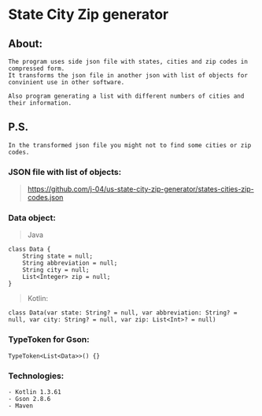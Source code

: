 # State City Zip generator
## About:
    The program uses side json file with states, cities and zip codes in compressed form.
    It transforms the json file in another json with list of objects for convinient use in other software.
    
    Also program generating a list with different numbers of cities and their information.
    
## P.S.
    In the transformed json file you might not to find some cities or zip codes.

### JSON file with list of objects:
> https://github.com/j-04/us-state-city-zip-generator/states-cities-zip-codes.json
    
### Data object:
> Java

    class Data {
        String state = null;
        String abbreviation = null;
        String city = null;
        List<Integer> zip = null;
    }

> Kotlin:

    class Data(var state: String? = null, var abbreviation: String? = null, var city: String? = null, var zip: List<Int>? = null)

### TypeToken for Gson:
    TypeToken<List<Data>>() {}

### Technologies:
    - Kotlin 1.3.61
    - Gson 2.8.6
    - Maven